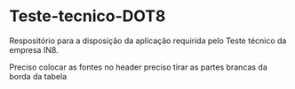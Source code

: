 # Teste-tecnico-DOT8
Respositório para a disposição da aplicação requirida pelo Teste técnico da empresa IN8.

Preciso colocar as fontes no header
preciso tirar as partes brancas da borda da tabela
